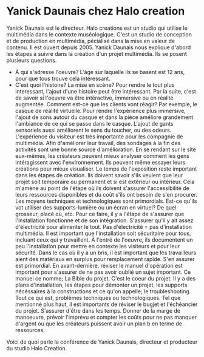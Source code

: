 # Yanick Daunais chez Halo creation
Yanick Daunais est le directeur. Halo creations est un studio qui utilise le multimédia dans le contexte muséologique. C'est un studio de conception et de production en multimédia, pécialisé dans la mise en valeur de contenu. Il est ouvert depuis 2005. Yanick Daunais nous explique d'abord les étapes à suivre dans la création d'un projet multimédia. Ils se posent plusieurs questions.
- À qui s'adresse l'oeuvre? L'âge sur laquelle ils se basent est 12 ans, pour que tous trouve cela intéressant.
- C'est quoi l'histoire? La mise en scène? Pour rendre le tout plus interessant, l'ajout d'une histoire peut être intéressant.
Par la suite, c'est de savoir si l'oeuvre va être intéractive, immersive ou en réalité augmentée. Comment est-ce que les clients vont réagir? Par exemple, le casque de réalité virtuelle. Pour rendre l'expérience plus immersive, l'ajout de sons autour du casque et dans la pièce améliore grandement l'ambiance de ce qui se passe dans le casque. L'ajout de gants sensoriels aussi améliorent le sens du toucher, ou des odeurs.
L'expérience du visiteur est très importante pour les compagnie de multimédia. Afin d'améliorer leur travail, des sondages à la fin des activités sont une bonne source d'amélioration. En se rendant sur le site eux-mêmes, les créateurs peuvent mieux analyser comment les gens intéragissent avec l'environnement. Ils peuvent même essayer leurs créations pour mieux visualiser.
Le temps de l'exposition reste important dans les étapes de création. Ils doivent savoir s'ils veulent que leur projet soit temporaire ou permanent et si est extérieur ou intérieur. Cela m'amène au point de l'étape où ils doivent s'assurer l'accessibilité de leurs ressources disponibles et du coût s'ils ont besoin de s'en procurer.
Les moyens techniques et technologiques sont primordials. Est-ce qu'ils vot utiliser des supports-lumière ou un écran en virtuel? De quel grosseur, placé où, etc. Pour ce faire, il y a l'étape de s'assurer que l'installation fonctionne et de son intégration. S'assurer qu'il y ait assez d'électricité pour alimenter le tout. Pas d'électricité = pas d'installation multimédia. Il est important que l'installation soit sécuritaire pour tous, incluant ceux qui y travaillent. À l'entré de l'oeuvre, ils documentent un peu l'installation pour mettre en contexte les visiteurs et pour leur sécurité. Dans le cas où il y a un bris, il est important que les travailleurs aient des matériaux en surplus pour remplacement rapide. S'en assurer est primordial.
En avant-dernière, réviser le manuel d'opération est important pour s'assurer de ne pas avoir oublié un sujet important. Ce manuel ce nomme; La Bible du projet. C'est le coeur du projet. Il y a des plans d'installation, les étapes pour démonter un projet, les supports nécéssaires à la constructions et ce qu'on appelle; le troubleshooting. Tout ce qui est, problèmes techniques ou technologiques.
Tel que mentionné plus haut, il est importants de réviser le bugjet et l'échéancier du projet. S'assurer d'être dans les temps. Donner de la marge de manoeuvre, prévoir l'imprévu et compter les coûts pour ne pas manquer d'argent ou que les créateurs puissent avoir un plan b en terme de ressources.

Voici de quoi parle la conférence de Yanick Daunais, directeur et producteur du studio Halo Creation.
